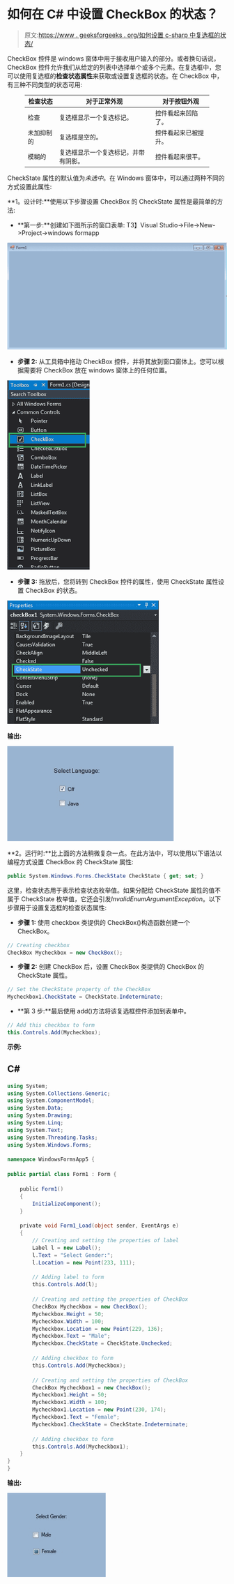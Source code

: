 # 如何在 C# 中设置 CheckBox 的状态？

> 原文:[https://www . geeksforgeeks . org/如何设置 c-sharp 中复选框的状态/](https://www.geeksforgeeks.org/how-to-set-the-state-of-the-checkbox-in-c-sharp/)

CheckBox 控件是 windows 窗体中用于接收用户输入的部分。或者换句话说，CheckBox 控件允许我们从给定的列表中选择单个或多个元素。在复选框中，您可以使用复选框的**检查状态属性**来获取或设置复选框的状态。在 CheckBox 中，有三种不同类型的状态可用:

<figure class="table">

| 检查状态 | 对于正常外观 | 对于按钮外观 |
| --- | --- | --- |
| 检查 | 复选框显示一个复选标记。 | 控件看起来凹陷了。 |
| 未加抑制的 | 复选框是空的。 | 控件看起来已被提升。 |
| 模糊的 | 复选框显示一个复选标记，并带有阴影。 | 控件看起来很平。 |

</figure>

CheckState 属性的默认值为*未选中*。在 Windows 窗体中，可以通过两种不同的方式设置此属性:

**1。设计时:**使用以下步骤设置 CheckBox 的 CheckState 属性是最简单的方法:

*   **第一步:**创建如下图所示的窗口表单:
    T3】Visual Studio->File->New->Project->windows formapp

![](img/9889dfd1d09174ca813cf58170ab9cc8.png)

*   **步骤 2:** 从工具箱中拖动 CheckBox 控件，并将其放到窗口窗体上。您可以根据需要将 CheckBox 放在 windows 窗体上的任何位置。

![](img/b2eefad9eaf627dfc013a2924a1a41f0.png)

*   **步骤 3:** 拖放后，您将转到 CheckBox 控件的属性，使用 CheckState 属性设置 CheckBox 的状态。

![](img/4473e535c430e25bea84f9016082af10.png)

**输出:**

![](img/fdf28254746600f1e79cb703af96f878.png)

**2。运行时:**比上面的方法稍微复杂一点。在此方法中，可以使用以下语法以编程方式设置 CheckBox 的 CheckState 属性:

```cs
public System.Windows.Forms.CheckState CheckState { get; set; }
```

这里，检查状态用于表示检查状态枚举值。如果分配给 CheckState 属性的值不属于 CheckState 枚举值，它还会引发*InvalidEnumArgumentException*。以下步骤用于设置复选框的检查状态属性:

*   **步骤 1:** 使用 checkbox 类提供的 CheckBox()构造函数创建一个 CheckBox。

```cs
// Creating checkbox
CheckBox Mycheckbox = new CheckBox();
```

*   **步骤 2:** 创建 CheckBox 后，设置 CheckBox 类提供的 CheckBox 的 CheckState 属性。

```cs
// Set the CheckState property of the CheckBox
Mycheckbox1.CheckState = CheckState.Indeterminate;
```

*   **第 3 步:**最后使用 add()方法将该复选框控件添加到表单中。

```cs
// Add this checkbox to form
this.Controls.Add(Mycheckbox);
```

**示例:**

## C#

```cs
using System;
using System.Collections.Generic;
using System.ComponentModel;
using System.Data;
using System.Drawing;
using System.Linq;
using System.Text;
using System.Threading.Tasks;
using System.Windows.Forms;

namespace WindowsFormsApp5 {

public partial class Form1 : Form {

    public Form1()
    {
        InitializeComponent();
    }

    private void Form1_Load(object sender, EventArgs e)
    {
        // Creating and setting the properties of label
        Label l = new Label();
        l.Text = "Select Gender:";
        l.Location = new Point(233, 111);

        // Adding label to form
        this.Controls.Add(l);

        // Creating and setting the properties of CheckBox
        CheckBox Mycheckbox = new CheckBox();
        Mycheckbox.Height = 50;
        Mycheckbox.Width = 100;
        Mycheckbox.Location = new Point(229, 136);
        Mycheckbox.Text = "Male";
        Mycheckbox.CheckState = CheckState.Unchecked;

        // Adding checkbox to form
        this.Controls.Add(Mycheckbox);

        // Creating and setting the properties of CheckBox
        CheckBox Mycheckbox1 = new CheckBox();
        Mycheckbox1.Height = 50;
        Mycheckbox1.Width = 100;
        Mycheckbox1.Location = new Point(230, 174);
        Mycheckbox1.Text = "Female";
        Mycheckbox1.CheckState = CheckState.Indeterminate;

        // Adding checkbox to form
        this.Controls.Add(Mycheckbox1);
    }
}
}
```

**输出:**

![](img/a382fe2d1747efca65ae8abaf8c83774.png)